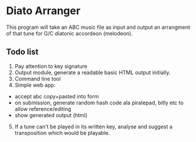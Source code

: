 Diato Arranger
==============

This program will take an ABC music file as input and output an arrangment of that tune for G/C diatonic accordeon (melodeon).

Todo list
---------

1. Pay attention to key signature
2. Output module, generate a readable basic HTML output initially.
3. Command line tool
4. Simple web app:
  - accept abc copy+pasted into form
  - on submission, generate random hash code ala piratepad, bitly etc to allow reference/editing
  - show generated output (html)
5. If a tune can't be played in its written key, analyse and suggest a transposition which would be playable.

